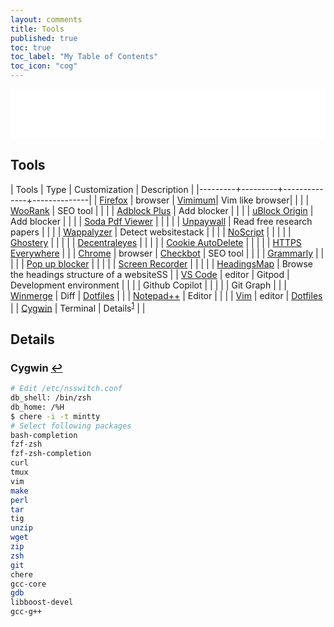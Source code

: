 ```yaml
---
layout: comments
title: Tools
published: true
toc: true
toc_label: "My Table of Contents"
toc_icon: "cog"
---
```



<!-- dummy box begins -->
<div style="padding-bottom:60px; padding-top:20px; background : white;">
</div>

<h2 class="blue entry-title"><i class="fas fa-hammer"></i> Tools</h2>

|  Tools  | Type    | Customization | Description |
|---------+---------+--------------+--------------|
| [Firefox](https://www.mozilla.org/en-US/firefox/new/) | browser | [Vimimum](https://addons.mozilla.org/en-US/firefox/addon/vimium-ff/)| Vim like browser|
|         |         | [WooRank](https://addons.mozilla.org/en-US/firefox/addon/seo-website-analysis/) | SEO tool |
|         |         | [Adblock Plus](https://addons.mozilla.org/en-CA/firefox/addon/adblock-plus/) | Add blocker |
|         |         | [uBlock Origin](https://addons.mozilla.org/en-US/firefox/addon/ublock-origin/) | Add blocker  |
|         |         | [Soda Pdf Viewer](https://addons.mozilla.org/en-US/firefox/addon/soda-pdf-viewer/) | |
|         |         | [Unpaywall](https://addons.mozilla.org/en-US/firefox/addon/unpaywall/) | Read free research papers | 
|         |         | [Wappalyzer](https://addons.mozilla.org/en-US/firefox/addon/wappalyzer/)  | Detect websitestack | 
|         |         | [NoScript](https://addons.mozilla.org/en-US/firefox/addon/noscript/) | |
|         |         | [Ghostery](https://addons.mozilla.org/en-US/firefox/addon/ghostery/) | |
|         |         | [Decentraleyes](https://addons.mozilla.org/en-US/firefox/addon/decentraleyes/) | |
|         |         | [Cookie AutoDelete](https://addons.mozilla.org/en-US/firefox/addon/cookie-autodelete/) | |
|         |         | [HTTPS Everywhere](https://addons.mozilla.org/en-US/firefox/addon/https-everywhere/) | |
| [Chrome](https://www.google.com/chrome/)  | browser  | [Checkbot](https://chrome.google.com/webstore/detail/checkbot-seo-web-speed-se/dagohlmlhagincbfilmkadjgmdnkjinl) | SEO tool |
|         |         | [Grammarly](https://chrome.google.com/webstore/detail/grammarly-for-chrome/kbfnbcaeplbcioakkpcpgfkobkghlhen?hl=en) | | 
|         |         | [Pop up blocker](https://chrome.google.com/webstore/detail/pop-up-blocker-for-chrome/bkkbcggnhapdmkeljlodobbkopceiche) | | 
|         |         | [Screen Recorder](https://chrome.google.com/webstore/detail/screen-recorder/hniebljpgcogalllopnjokppmgbhaden) | | 
|         |         | [HeadingsMap](https://chrome.google.com/webstore/detail/headingsmap/flbjommegcjonpdmenkdiocclhjacmbi) | Browse the headings structure of a websiteSS |
| [VS Code](https://code.visualstudio.com/)  | editor  | Gitpod | Development environment |
|                                           |          | Github Copilot |  |
|                                           |          | Git Graph      |  | 
| [Winmerge](https://winmerge.org/)  | Diff  |  [Dotfiles](https://github.com/tushar-sharma/dotfiles)   |  |
| [Notepad++](https://notepad-plus-plus.org/downloads/) | Editor | | |
| [Vim](https://www.vim.org/)     | editor  | [Dotfiles](https://github.com/tushar-sharma/dotfiles) |
| [Cygwin](https://www.cygwin.com/)  | Terminal | Details<sup><a href='#fn:1' rel='footnote'>1</a></sup> | |


## Details

### <span id='fn:1'>Cygwin <a href='#fnref:1' rev='footnote'>&#8617;</a></span>

```bash
# Edit /etc/nsswitch.conf
db_shell: /bin/zsh
db_home: /%H
$ chere -i -t mintty
# Select following packages
bash-completion
fzf-zsh
fzf-zsh-completion
curl
tmux
vim
make
perl
tar
tig
unzip
wget
zip
zsh
git 
chere 
gcc-core
gdb 
libboost-devel
gcc-g++
```
